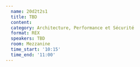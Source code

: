 ```yaml
---
  name: 20d2t2s1
  title: TBD
  content:
  category: Architecture, Performance et Sécurité
  format: REX
  speakers: TBD
  room: Mezzanine
  time_start: '10:15'
  time_end: '11:00'
---
```


